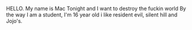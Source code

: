 HELLO. My name is Mac Tonight and I want to destroy the fuckin world
By the way I am a student, I'm 16 year old
i like resident evil, silent hill and Jojo's.

